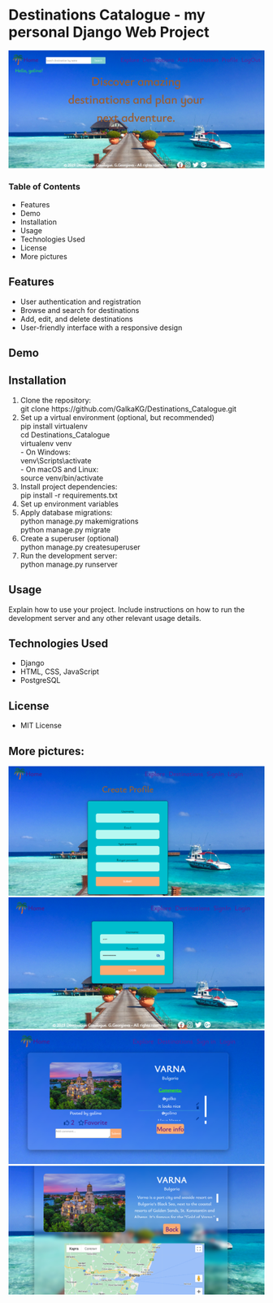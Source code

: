 # Destinations Catalogue - my personal Django Web Project


<img src="https://github.com/GalkaKG/Destinations_Catalogue/blob/main/images_for_github/destinations_catalogue_home.png" alt="Project image" style="width: 700px"/>

<h3> Table of Contents </h3>
<ul>
  <li>Features</li>
  <li>Demo</li>
  <li>Installation</li>
  <li>Usage</li>
  <li>Technologies Used</li>
  <li>License</li>
  <li>More pictures</li>
</ul>

<h2> Features </h2>
<ul>
  <li>User authentication and registration</li>
  <li>Browse and search for destinations</li>
  <li>Add, edit, and delete destinations</li>
  <li>User-friendly interface with a responsive design</li>
</ul>

<h2> Demo </h2>


<h2> Installation </h2>
<ol>
  <li>Clone the repository: <br/>git clone https://github.com/GalkaKG/Destinations_Catalogue.git </li>
  <li>Set up a virtual environment (optional, but recommended) <br/>pip install virtualenv<br/>cd Destinations_Catalogue<br/>virtualenv venv
  <br/>- On Windows:<br/>venv\Scripts\activate<br/>- On macOS and Linux:<br/>source venv/bin/activate
  <li>Install project dependencies: <br /> pip install -r requirements.txt
  </li>
  <li>Set up environment variables</li>
  <li> Apply database migrations: <br /> python manage.py makemigrations <br/ > python manage.py migrate
  </li>
  <li>Create a superuser (optional) <br /> python manage.py createsuperuser </li>
  <li>Run the development server: <br />python manage.py runserver</li>
</ol>

<h2> Usage </h2>
Explain how to use your project. Include instructions on how to run the development server and any other relevant usage details.

<h2> Technologies Used </h2>
<ul>
  <li>Django</li>
  <li>HTML, CSS, JavaScript</li>
  <li>PostgreSQL </li>
</ul>

<h2> License </h2>
<ul>
  <li>MIT License</li>
</ul>

<h2> More pictures: </h2>
<img src="https://github.com/GalkaKG/Destinations_Catalogue/blob/main/images_for_github/Screenshot%202023-07-24%20191405.png" />
<img src="https://github.com/GalkaKG/Destinations_Catalogue/blob/main/images_for_github/Screenshot%202023-07-24%20191909.png" />
<img src="https://github.com/GalkaKG/Destinations_Catalogue/blob/main/images_for_github/Screenshot%202023-07-24%20191942.png" />
<img src="https://github.com/GalkaKG/Destinations_Catalogue/blob/main/images_for_github/Screenshot%202023-07-24%20192006.png" />
